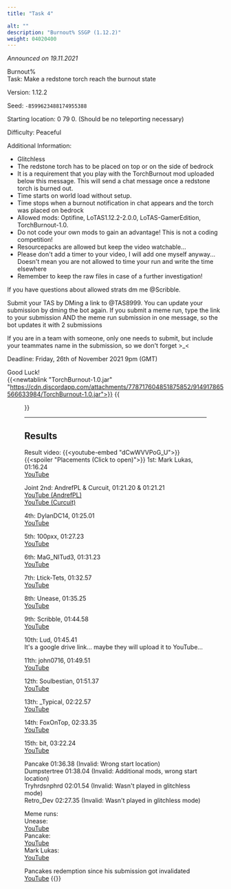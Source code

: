 ```yaml
---
title: "Task 4"

alt: ""
description: "Burnout% SSGP (1.12.2)"
weight: 04020400
---
```

*Announced on 19.11.2021*  
  
Burnout%  
Task: Make a redstone torch reach the burnout state  
  
Version: 1.12.2
  
Seed: `-8599623488174955388`  
  
Starting location: 0 79 0. (Should be no teleporting necessary)  
  
Difficulty: Peaceful  
  
Additional Information:  
- Glitchless
- The redstone torch has to be placed on top or on the side of bedrock
- It is a requirement that you play with the TorchBurnout mod uploaded below this message. This will send a chat message once a redstone torch is burned out.
- Time starts on world load without setup.
- Time stops when a burnout notification in chat appears and the torch was placed on bedrock
- Allowed mods: Optifine, LoTAS1.12.2-2.0.0, LoTAS-GamerEdition, TorchBurnout-1.0.
- Do not code your own mods to gain an advantage! This is not a coding competition!
- Resourcepacks are allowed but keep the video watchable...
- Please don't add a timer to your video, I will add one myself anyway... Doesn't mean you are not allowed to time your run and write the time elsewhere
- Remember to keep the raw files in case of a further investigation!

If you have questions about allowed strats dm me @Scribble.  
  
Submit your TAS by DMing a link to @TAS8999. You can update your submission by dming the bot again. If you submit a meme run, type the link to your submission AND the meme run submission in one message, so the bot updates it with 2 submissions  
  
If you are in a team with someone, only one needs to submit, but include your teammates name in the submission, so we don't forget >_<  
  
Deadline: Friday, 26th of November 2021 9pm (GMT)
  
Good Luck!  
{{<newtablink "TorchBurnout-1.0.jar" "https://cdn.discordapp.com/attachments/778717604851875852/914917865566633984/TorchBurnout-1.0.jar">}}
{{<figure class="screenshot" src="../thumbnails/Preview4.jpg">}}
  
---
## Results
Result video:
{{<youtube-embed "dCwWVVPoG_U">}}  
{{<spoiler "Placements (Click to open)">}}
1st: Mark Lukas, 01:16.24  
[YouTube](https://youtu.be/OJ7QQFTyUpc)  
  
Joint 2nd: AndrefPL & Curcuit, 01:21.20 & 01:21.21  
[YouTube (AndrefPL)](https://www.youtube.com/watch?v=wCd3DUUFipE)  
[YouTube (Curcuit)](https://www.youtube.com/watch?v=uja5ew8Esn0)  
  
4th: DylanDC14, 01:25.01  
[YouTube](https://www.youtube.com/watch?v=cYHWPURqudc)
  
5th: 100pxx, 01:27.23  
[YouTube](https://youtu.be/hc17qMhSY2Q)
  
6th: MaG_NITud3, 01:31.23  
[YouTube](https://www.youtube.com/watch?v=G0VCd7BQDps)
  
7th: Ltick-Tets, 01:32.57  
[YouTube](https://youtu.be/nb7g3q1CE2o)
  
8th: Unease, 01:35.25  
[YouTube](https://youtu.be/GjARx3BzVnQ )
  
9th: Scribble, 01:44.58  
[YouTube](https://www.youtube.com/watch?v=3Tk6WaigTQk)
  
10th: Lud, 01:45.41  
It's a google drive link... maybe they will upload it to YouTube...  
  
11th: john0716, 01:49.51  
[YouTube](https://youtu.be/w0qEKk2N_qA)
  
12th: Soulbestian, 01:51.37  
[YouTube](https://www.youtube.com/watch?v=q-d408qw_Jo)
  
13th: _Typical, 02:22.57  
[YouTube](https://www.youtube.com/watch?v=yuqIjC9Sxws)
  
14th: FoxOnTop, 02:33.35  
[YouTube](https://youtu.be/je322B7LKiM)
  
15th: bit, 03:22.24  
[YouTube](https://youtu.be/K0QDUbJImMU)

Pancake                          01:36.38 (Invalid: Wrong start location)  
Dumpstertree               01:38.04 (Invalid: Additional mods, wrong start location)  
Tryhrdsnphrd                02:01.54 (Invalid: Wasn't played in glitchless mode)  
Retro_Dev                      02:27.35 (Invalid: Wasn't played in glitchless mode)  
  
Meme runs:  
Unease:  
[YouTube](https://youtu.be/GjARx3BzVnQ)  
Pancake:  
[YouTube](https://www.youtube.com/watch?v=0ZQp23AEaNw)  
Mark Lukas:  
[YouTube](https://youtu.be/DQWc9W1K8k4)  
  
Pancakes redemption since his submission got invalidated  
[YouTube](https://youtu.be/i0lKFKtUGps )
{{</spoiler>}}